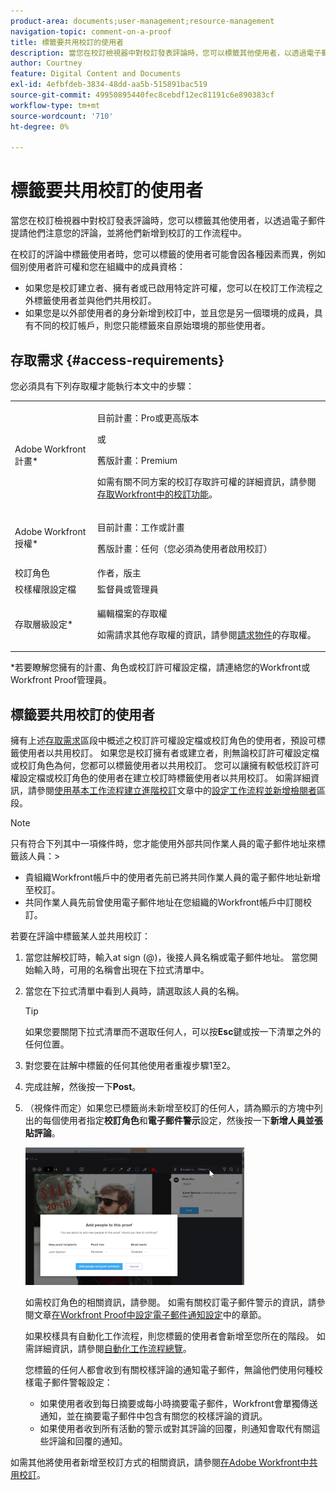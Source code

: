 ```yaml
---
product-area: documents;user-management;resource-management
navigation-topic: comment-on-a-proof
title: 標籤要共用校訂的使用者
description: 當您在校訂檢視器中對校訂發表評論時，您可以標籤其他使用者，以透過電子郵件提請他們注意您的評論，並將他們新增到校訂的工作流程中。
author: Courtney
feature: Digital Content and Documents
exl-id: 4efbfdeb-3834-48dd-aa5b-515891bac519
source-git-commit: 49950895440fec8cebdf12ec81191c6e890383cf
workflow-type: tm+mt
source-wordcount: '710'
ht-degree: 0%

---
```


# 標籤要共用校訂的使用者

當您在校訂檢視器中對校訂發表評論時，您可以標籤其他使用者，以透過電子郵件提請他們注意您的評論，並將他們新增到校訂的工作流程中。

在校訂的評論中標籤使用者時，您可以標籤的使用者可能會因各種因素而異，例如個別使用者許可權和您在組織中的成員資格：

* 如果您是校訂建立者、擁有者或已啟用特定許可權，您可以在校訂工作流程之外標籤使用者並與他們共用校訂。
* 如果您是以外部使用者的身分新增到校訂中，並且您是另一個環境的成員，具有不同的校訂帳戶，則您只能標籤來自原始環境的那些使用者。<!--For more information, see [Proofing collaboration limitations with people outside of your organization](../../../../review-and-approve-work/proofing/tips-tricks-and-troubleshooting/collaboration-with-members-outside-of-your-organization.md)-->

## 存取需求 {#access-requirements}

您必須具有下列存取權才能執行本文中的步驟：

<table style="table-layout:auto"> 
 <col> 
 <col> 
 <tbody> 
  <tr> 
   <td role="rowheader">Adobe Workfront計畫*</td> 
   <td> <p>目前計畫：Pro或更高版本</p> <p>或</p> <p>舊版計畫：Premium</p> <p>如需有關不同方案的校訂存取許可權的詳細資訊，請參閱<a href="/help/quicksilver/administration-and-setup/manage-workfront/configure-proofing/access-to-proofing-functionality.md" class="MCXref xref">存取Workfront中的校訂功能</a>。</p> </td> 
  </tr> 
  <tr> 
   <td role="rowheader">Adobe Workfront授權*</td> 
   <td> <p>目前計畫：工作或計畫</p> <p>舊版計畫：任何（您必須為使用者啟用校訂）</p> </td> 
  </tr> 
  <tr data-mc-conditions=""> 
   <td role="rowheader">校訂角色</td> 
   <td>作者，版主</td> 
  </tr> 
  <tr data-mc-conditions=""> 
   <td role="rowheader">校樣權限設定檔 </td> 
   <td>監督員或管理員</td> 
  </tr> 
  <tr data-mc-conditions=""> 
   <td role="rowheader">存取層級設定*</td> 
   <td> <p>編輯檔案的存取權</p> <p>如需請求其他存取權的資訊，請參閱<a href="../../../../workfront-basics/grant-and-request-access-to-objects/request-access.md" class="MCXref xref">請求物件</a>的存取權。</p> </td> 
  </tr> 
 </tbody> 
</table>

&#42;若要瞭解您擁有的計畫、角色或校訂許可權設定檔，請連絡您的Workfront或Workfront Proof管理員。

## 標籤要共用校訂的使用者

擁有上述[存取需求](#access-requirements)區段中概述之校訂許可權設定檔或校訂角色的使用者，預設可標籤使用者以共用校訂。 如果您是校訂擁有者或建立者，則無論校訂許可權設定檔或校訂角色為何，您都可以標籤使用者以共用校訂。 您可以讓擁有較低校訂許可權設定檔或校訂角色的使用者在建立校訂時標籤使用者以共用校訂。 如需詳細資訊，請參閱[使用基本工作流程建立進階校訂](../../../../review-and-approve-work/proofing/creating-proofs-within-workfront/configure-basic-proof-workflow.md)文章中的[設定工作流程並新增檢閱者](../../../../review-and-approve-work/proofing/creating-proofs-within-workfront/configure-basic-proof-workflow.md#configur)區段。

>[!NOTE]
>
>只有符合下列其中一項條件時，您才能使用外部共同作業人員的電子郵件地址來標籤該人員：>
>* 貴組織Workfront帳戶中的使用者先前已將共同作業人員的電子郵件地址新增至校訂。
>* 共同作業人員先前曾使用電子郵件地址在您組織的Workfront帳戶中訂閱校訂。
>

若要在評論中標籤某人並共用校訂：

1. 當您註解校訂時，輸入at sign (@)，後接人員名稱或電子郵件地址。 當您開始輸入時，可用的名稱會出現在下拉式清單中。
1. 當您在下拉式清單中看到人員時，請選取該人員的名稱。

   >[!TIP]
   >
   >如果您要關閉下拉式清單而不選取任何人，可以按&#x200B;**Esc**&#x200B;鍵或按一下清單之外的任何位置。

1. 對您要在註解中標籤的任何其他使用者重複步驟1至2。
1. 完成註解，然後按一下&#x200B;**Post**。
1. （視條件而定）如果您已標籤尚未新增至校訂的任何人，請為顯示的方塊中列出的每個使用者指定&#x200B;**校訂角色**&#x200B;和&#x200B;**電子郵件警示**&#x200B;設定，然後按一下&#x200B;**新增人員並張貼評論**。

   ![](assets/add-people-to-proof-350x220.png)

   如需校訂角色的相關資訊，請參閱。 如需有關校訂電子郵件警示的資訊，請參閱文章[在Workfront Proof中設定電子郵件通知設定](../../../../workfront-proof/wp-emailsntfctns/email-alerts/config-email-notification-settings-wp.md)中的章節。

   如果校樣具有自動化工作流程，則您標籤的使用者會新增至您所在的階段。 如需詳細資訊，請參閱[自動化工作流程總覽](../../../../review-and-approve-work/proofing/proofing-overview/automated-workflow.md)。

   您標籤的任何人都會收到有關校樣評論的通知電子郵件，無論他們使用何種校樣電子郵件警報設定：

   * 如果使用者收到每日摘要或每小時摘要電子郵件，Workfront會單獨傳送通知，並在摘要電子郵件中包含有關您的校樣評論的資訊。
   * 如果使用者收到所有活動的警示或對其評論的回覆，則通知會取代有關這些評論和回覆的通知。

如需其他將使用者新增至校訂方式的相關資訊，請參閱[在Adobe Workfront中共用校訂](../../../../review-and-approve-work/proofing/managing-proofs-within-workfront/share-a-proof-in-workfront.md)。
